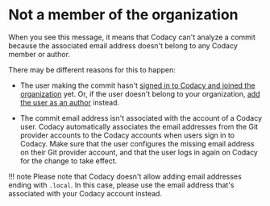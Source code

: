 # Not a member of the organization

When you see this message, it means that Codacy can't analyze a commit because the associated email address doesn't belong to any Codacy member or author.

There may be different reasons for this to happen:

-   The user making the commit hasn't [signed in to Codacy and joined the organization](../../getting-started/getting-started-with-codacy.md) yet. Or, if the user doesn't belong to your organization, [add the user as an author](../../organizations/adding-and-managing-authors.md) instead.

-   The commit email address isn't associated with the account of a Codacy user. Codacy automatically associates the email addresses from the Git provider accounts to the Codacy accounts when users sign in to Codacy. Make sure that the user configures the missing email address on their Git provider account, and that the user logs in again on Codacy for the change to take effect.

!!! note
    Please note that Codacy doesn't allow adding email addresses ending with `.local`. In this case, please use the email address that's associated with your Codacy account instead.
